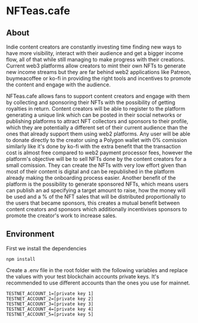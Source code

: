 # NFTeas.cafe

## About

Indie content creators are constantly investing time finding new ways to have more visibility, interact with their audience and get a bigger income flow, all of that while still managing to make progress with their creations. Current web3 platforms allow creators to mint their own NFTs to generate new income streams but they are far behind web2 applications like Patreon, buymeacoffee or ko-fi in providing the right tools and incentives to promote the content and engage with the audience.

NFTeas.cafe allows fans to support content creators and engage with them by collecting and sponsoring their NFTs with the possibility of getting royalties in return. Content creators will be able to register to the platform generating a unique link which can be posted in their social networks or publishing platforms to attract NFT collectors and sponsors to their profile, which they are potentially a different set of their current audience than the ones that already support them using web2 platforms. Any user will be able to donate directly to the creator using a Polygon wallet with 0% comission similarly like it's done by ko-fi with the extra benefit that the transaction cost is almost free compared to web2 payment processor fees, however the platform's objective will be to sell NFTs done by the content creators for a small comission. They can create the NFTs with very low effort given than most of their content is digital and can be republished in the platform already making the onboarding process easier. Another benefit of the platform is the possibility to generate sponsored NFTs, which means users can publish an ad specifying a target amount to raise, how the money will be used and a % of the NFT sales that will be distributed proportionally to the users that became sponsors, this creates a mutual benefit between content creators and sponsors which additionally incentivises sponsors to promote the creator's work to increase sales.

## Environment

First we install the dependencies

```
npm install
```

Create a .env file in the root folder with the following variables and replace the values with your test blockchain accounts private keys. It's recommended to use different accounts than the ones you use for mainnet.

```
TESTNET_ACCOUNT_1=[private key 1]
TESTNET_ACCOUNT_2=[private key 2]
TESTNET_ACCOUNT_3=[private key 3]
TESTNET_ACCOUNT_4=[private key 4]
TESTNET_ACCOUNT_5=[private key 5]
```
